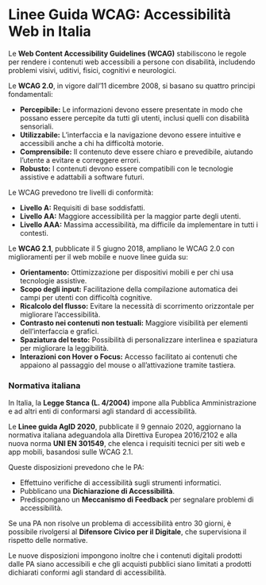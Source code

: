 # Linee Guida WCAG: Accessibilità Web in Italia

Le **Web Content Accessibility Guidelines (WCAG)** stabiliscono le regole per rendere i contenuti web accessibili a persone con disabilità, includendo problemi visivi, uditivi, fisici, cognitivi e neurologici.

Le **WCAG 2.0**, in vigore dall’11 dicembre 2008, si basano su quattro principi fondamentali:

- **Percepibile:** Le informazioni devono essere presentate in modo che possano essere percepite da tutti gli utenti, inclusi quelli con disabilità sensoriali.
- **Utilizzabile:** L’interfaccia e la navigazione devono essere intuitive e accessibili anche a chi ha difficoltà motorie.
- **Comprensibile:** Il contenuto deve essere chiaro e prevedibile, aiutando l’utente a evitare e correggere errori.
- **Robusto:** I contenuti devono essere compatibili con le tecnologie assistive e adattabili a software futuri.

Le WCAG prevedono tre livelli di conformità:
- **Livello A:** Requisiti di base soddisfatti.
- **Livello AA:** Maggiore accessibilità per la maggior parte degli utenti.
- **Livello AAA:** Massima accessibilità, ma difficile da implementare in tutti i contesti.

Le **WCAG 2.1**, pubblicate il 5 giugno 2018, ampliano le WCAG 2.0 con miglioramenti per il web mobile e nuove linee guida su:
- **Orientamento:** Ottimizzazione per dispositivi mobili e per chi usa tecnologie assistive.
- **Scopo degli input:** Facilitazione della compilazione automatica dei campi per utenti con difficoltà cognitive.
- **Ricalcolo del flusso:** Evitare la necessità di scorrimento orizzontale per migliorare l’accessibilità.
- **Contrasto nei contenuti non testuali:** Maggiore visibilità per elementi dell’interfaccia e grafici.
- **Spaziatura del testo:** Possibilità di personalizzare interlinea e spaziatura per migliorare la leggibilità.
- **Interazioni con Hover o Focus:** Accesso facilitato ai contenuti che appaiono al passaggio del mouse o all’attivazione tramite tastiera.

### **Normativa italiana**
In Italia, la **Legge Stanca (L. 4/2004)** impone alla Pubblica Amministrazione e ad altri enti di conformarsi agli standard di accessibilità.  

Le **Linee guida AgID 2020**, pubblicate il 9 gennaio 2020, aggiornano la normativa italiana adeguandola alla Direttiva Europea 2016/2102 e alla nuova norma **UNI EN 301549**, che elenca i requisiti tecnici per siti web e app mobili, basandosi sulle WCAG 2.1.  

Queste disposizioni prevedono che le PA:
- Effettuino verifiche di accessibilità sugli strumenti informatici.
- Pubblicano una **Dichiarazione di Accessibilità**.
- Predispongano un **Meccanismo di Feedback** per segnalare problemi di accessibilità.

Se una PA non risolve un problema di accessibilità entro 30 giorni, è possibile rivolgersi al **Difensore Civico per il Digitale**, che supervisiona il rispetto delle normative.

Le nuove disposizioni impongono inoltre che i contenuti digitali prodotti dalle PA siano accessibili e che gli acquisti pubblici siano limitati a prodotti dichiarati conformi agli standard di accessibilità.
